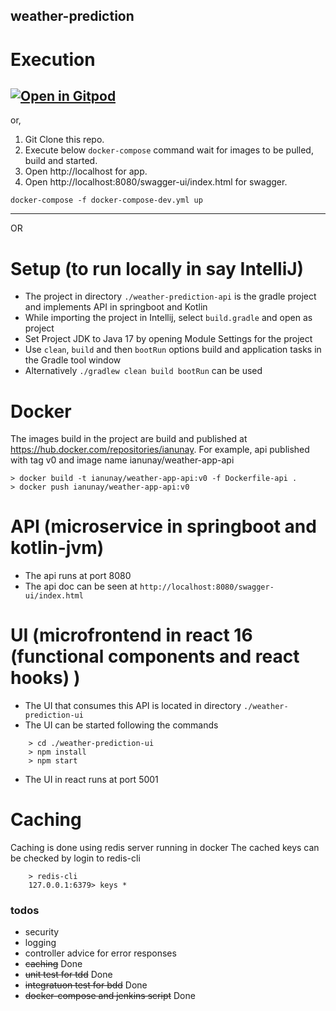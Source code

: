 ## weather-prediction

# Execution
[![Open in Gitpod](https://gitpod.io/button/open-in-gitpod.svg)](https://gitpod.io/#https://github.com/aa-tt/weather-prediction)
--
or,
1. Git Clone this repo.
2. Execute below `docker-compose` command wait for images to be pulled, build and started.
3. Open http://localhost for app.
4. Open http://localhost:8080/swagger-ui/index.html for swagger.

```shell
docker-compose -f docker-compose-dev.yml up
```

----
OR

# Setup (to run locally in say IntelliJ)
* The project in directory `./weather-prediction-api` is the gradle project and implements API in springboot and Kotlin
* While importing the project in Intellij, select `build.gradle` and open as project
* Set Project JDK to Java 17 by opening Module Settings for the project
* Use `clean`, `build` and then `bootRun` options build and application tasks in the Gradle tool window
* Alternatively `./gradlew clean build bootRun` can be used

# Docker
The images build in the project are build and published at https://hub.docker.com/repositories/ianunay.
For example, api published with tag v0 and image name ianunay/weather-app-api
```shell
> docker build -t ianunay/weather-app-api:v0 -f Dockerfile-api .
> docker push ianunay/weather-app-api:v0
```
# API (microservice in springboot and kotlin-jvm)
* The api runs at port 8080
* The api doc can be seen at `http://localhost:8080/swagger-ui/index.html`

# UI (microfrontend in react 16 (functional components and react hooks) )
* The UI that consumes this API is located in directory `./weather-prediction-ui`
* The UI can be started following the commands
```shell
    > cd ./weather-prediction-ui
    > npm install
    > npm start
```
* The UI in react runs at port 5001

# Caching
Caching is done using redis server running in docker
The cached keys can be checked by login to redis-cli
```shell
    > redis-cli
    127.0.0.1:6379> keys *
```
### todos
- security
- logging
- controller advice for error responses
- ~~caching~~ Done
- ~~unit test for tdd~~ Done
- ~~integratuon test for bdd~~ Done
- ~~docker-compose and jenkins script~~ Done
